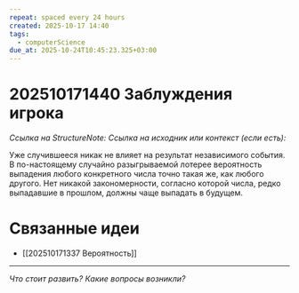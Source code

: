 ```yaml
---
repeat: spaced every 24 hours
created: 2025-10-17 14:40
tags:
  - computerScience
due_at: 2025-10-24T10:45:23.325+03:00
---
```

# 202510171440 Заблуждения игрока

*Ссылка на StructureNote:*
*Ссылка на исходник или контекст (если есть):*

Уже случившееся никак не влияет на результат независимого события. В по-настоящему случайно разыгрываемой лотерее вероятность выпадения любого конкретного числа точно такая же, как любого другого. Нет никакой закономерности, согласно которой числа, редко выпадавшие в прошлом, должны чаще выпадать в будущем.

# Связанные идеи

- [[202510171337 Вероятность]]

---

*Что стоит развить? Какие вопросы возникли?*
